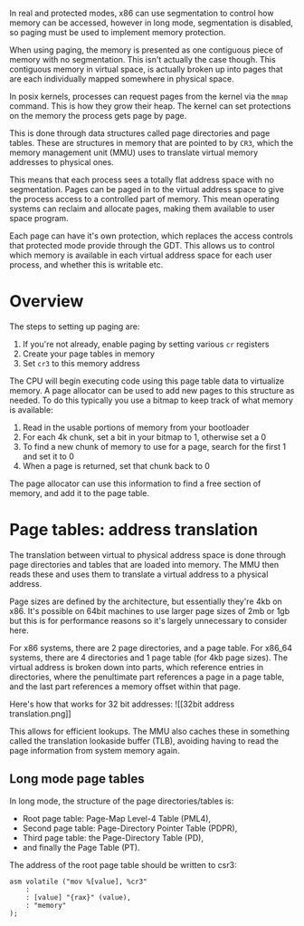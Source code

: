 In real and protected modes, x86 can use segmentation to control how memory can be accessed, however in long mode, segmentation is disabled, so paging must be used to implement memory protection. 

When using paging, the memory is presented as one contiguous piece of memory with no segmentation. This isn't actually the case though. This contiguous memory in virtual space, is actually broken up into pages that are each individually mapped somewhere in physical space. 

In posix kernels, processes can request pages from the kernel via the `mmap` command. This is how they grow their heap. The kernel can set protections on the memory the process gets page by page. 

This is done through data structures called page directories and page tables. These are structures in memory that are pointed to by `CR3`, which the memory management unit (MMU) uses to translate virtual memory addresses to physical ones. 

This means that each process sees a totally flat address space with no segmentation. Pages can be paged in to the virtual address space to give the process access to a controlled part of memory. This mean operating systems can reclaim and allocate pages, making them available to user space program. 

Each page can have it's own protection, which replaces the access controls that protected mode provide through the GDT. This allows us to control which memory is available in each virtual address space for each user process, and whether this is writable etc. 

# Overview

The steps to setting up paging are:

1) If you're not already, enable paging by setting various `cr` registers
2) Create your page tables in memory 
3) Set `cr3` to this memory address

The CPU will begin executing code using this page table data to virtualize memory. A page allocator can be used to add new pages to this structure as needed. To do this typically you use a bitmap to keep track of what memory is available: 

1) Read in the usable portions of memory from your bootloader
2) For each 4k chunk, set a bit in your bitmap to 1, otherwise set a 0
3) To find a new chunk of memory to use for a page, search for the first 1 and set it to 0
4) When a page is returned, set that chunk back to 0

The page allocator can use this information to find a free section of memory, and add it to the page table. 

# Page tables: address translation

The translation between virtual to physical address space is done through page directories and tables that are loaded into memory. The MMU then reads these and uses them to translate a virtual address to a physical address. 

Page sizes are defined by the architecture, but essentially they're 4kb on x86. It's possible on 64bit machines to use larger page sizes of 2mb or 1gb but this is for performance reasons so it's largely unnecessary to consider here. 

For x86 systems, there are 2 page directories, and a page table. For x86_64 systems, there are 4 directories and 1 page table (for 4kb page sizes). The virtual address is broken down into parts, which reference entries in directories, where the penultimate part references a page in a page table, and the last part references a memory offset within that page. 

Here's how that works for 32 bit addresses: 
![[32bit address translation.png]]

This allows for efficient lookups. The MMU also caches these in something called the translation lookaside buffer (TLB), avoiding having to read the page information from system memory again. 

## Long mode page tables

In long mode, the structure of the page directories/tables is:

- Root page table:  Page-Map Level-4 Table (PML4),
- Second page table: Page-Directory Pointer Table (PDPR),
- Third page table: the Page-Directory Table (PD),
- and finally the Page Table (PT).

The address of the root page table should be written to csr3:

```
asm volatile ("mov %[value], %cr3"
	:
	: [value] "{rax}" (value),
	: "memory"
);
```

